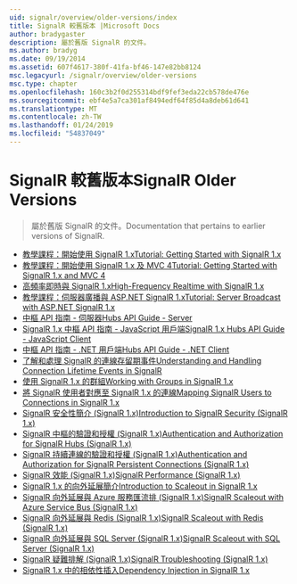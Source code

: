 ```yaml
---
uid: signalr/overview/older-versions/index
title: SignalR 較舊版本 |Microsoft Docs
author: bradygaster
description: 屬於舊版 SignalR 的文件。
ms.author: bradyg
ms.date: 09/19/2014
ms.assetid: 607f4617-380f-41fa-bf46-147e82bb8124
msc.legacyurl: /signalr/overview/older-versions
msc.type: chapter
ms.openlocfilehash: 160c3b2f0d255314bdf9fef3eda22cb578de476e
ms.sourcegitcommit: ebf4e5a7ca301af8494edf64f85d4a8deb61d641
ms.translationtype: MT
ms.contentlocale: zh-TW
ms.lasthandoff: 01/24/2019
ms.locfileid: "54837049"
---
```

<a name="signalr-older-versions"></a><span data-ttu-id="098ce-103">SignalR 較舊版本</span><span class="sxs-lookup"><span data-stu-id="098ce-103">SignalR Older Versions</span></span>
====================
> <span data-ttu-id="098ce-104">屬於舊版 SignalR 的文件。</span><span class="sxs-lookup"><span data-stu-id="098ce-104">Documentation that pertains to earlier versions of SignalR.</span></span>


- [<span data-ttu-id="098ce-105">教學課程：開始使用 SignalR 1.x</span><span class="sxs-lookup"><span data-stu-id="098ce-105">Tutorial: Getting Started with SignalR 1.x</span></span>](tutorial-getting-started-with-signalr.md)
- [<span data-ttu-id="098ce-106">教學課程：開始使用 SignalR 1.x 及 MVC 4</span><span class="sxs-lookup"><span data-stu-id="098ce-106">Tutorial: Getting Started with SignalR 1.x and MVC 4</span></span>](tutorial-getting-started-with-signalr-and-mvc-4.md)
- [<span data-ttu-id="098ce-107">高頻率即時與 SignalR 1.x</span><span class="sxs-lookup"><span data-stu-id="098ce-107">High-Frequency Realtime with SignalR 1.x</span></span>](tutorial-high-frequency-realtime-with-signalr.md)
- [<span data-ttu-id="098ce-108">教學課程：伺服器廣播與 ASP.NET SignalR 1.x</span><span class="sxs-lookup"><span data-stu-id="098ce-108">Tutorial: Server Broadcast with ASP.NET SignalR 1.x</span></span>](tutorial-server-broadcast-with-aspnet-signalr.md)
- [<span data-ttu-id="098ce-109">中樞 API 指南 - 伺服器</span><span class="sxs-lookup"><span data-stu-id="098ce-109">Hubs API Guide - Server</span></span>](signalr-1x-hubs-api-guide-server.md)
- [<span data-ttu-id="098ce-110">SignalR 1.x 中樞 API 指南 - JavaScript 用戶端</span><span class="sxs-lookup"><span data-stu-id="098ce-110">SignalR 1.x Hubs API Guide - JavaScript Client</span></span>](signalr-1x-hubs-api-guide-javascript-client.md)
- [<span data-ttu-id="098ce-111">中樞 API 指南 - .NET 用戶端</span><span class="sxs-lookup"><span data-stu-id="098ce-111">Hubs API Guide - .NET Client</span></span>](signalr-1x-hubs-api-guide-net-client.md)
- [<span data-ttu-id="098ce-112">了解和處理 SignalR 的連線存留期事件</span><span class="sxs-lookup"><span data-stu-id="098ce-112">Understanding and Handling Connection Lifetime Events in SignalR</span></span>](handling-connection-lifetime-events.md)
- [<span data-ttu-id="098ce-113">使用 SignalR 1.x 的群組</span><span class="sxs-lookup"><span data-stu-id="098ce-113">Working with Groups in SignalR 1.x</span></span>](working-with-groups.md)
- [<span data-ttu-id="098ce-114">將 SignalR 使用者對應至 SignalR 1.x 的連線</span><span class="sxs-lookup"><span data-stu-id="098ce-114">Mapping SignalR Users to Connections in SignalR 1.x</span></span>](mapping-users-to-connections.md)
- [<span data-ttu-id="098ce-115">SignalR 安全性簡介 (SignalR 1.x)</span><span class="sxs-lookup"><span data-stu-id="098ce-115">Introduction to SignalR Security (SignalR 1.x)</span></span>](introduction-to-security.md)
- [<span data-ttu-id="098ce-116">SignalR 中樞的驗證和授權 (SignalR 1.x)</span><span class="sxs-lookup"><span data-stu-id="098ce-116">Authentication and Authorization for SignalR Hubs (SignalR 1.x)</span></span>](hub-authorization.md)
- [<span data-ttu-id="098ce-117">SignalR 持續連線的驗證和授權 (SignalR 1.x)</span><span class="sxs-lookup"><span data-stu-id="098ce-117">Authentication and Authorization for SignalR Persistent Connections (SignalR 1.x)</span></span>](persistent-connection-authorization.md)
- [<span data-ttu-id="098ce-118">SignalR 效能 (SignalR 1.x)</span><span class="sxs-lookup"><span data-stu-id="098ce-118">SignalR Performance (SignalR 1.x)</span></span>](signalr-performance.md)
- [<span data-ttu-id="098ce-119">SignalR 1.x 的向外延展簡介</span><span class="sxs-lookup"><span data-stu-id="098ce-119">Introduction to Scaleout in SignalR 1.x</span></span>](scaleout-in-signalr.md)
- [<span data-ttu-id="098ce-120">SignalR 向外延展與 Azure 服務匯流排 (SignalR 1.x)</span><span class="sxs-lookup"><span data-stu-id="098ce-120">SignalR Scaleout with Azure Service Bus (SignalR 1.x)</span></span>](scaleout-with-windows-azure-service-bus.md)
- [<span data-ttu-id="098ce-121">SignalR 向外延展與 Redis (SignalR 1.x)</span><span class="sxs-lookup"><span data-stu-id="098ce-121">SignalR Scaleout with Redis (SignalR 1.x)</span></span>](scaleout-with-redis.md)
- [<span data-ttu-id="098ce-122">SignalR 向外延展與 SQL Server (SignalR 1.x)</span><span class="sxs-lookup"><span data-stu-id="098ce-122">SignalR Scaleout with SQL Server (SignalR 1.x)</span></span>](scaleout-with-sql-server.md)
- [<span data-ttu-id="098ce-123">SignalR 疑難排解 (SignalR 1.x)</span><span class="sxs-lookup"><span data-stu-id="098ce-123">SignalR Troubleshooting (SignalR 1.x)</span></span>](troubleshooting.md)
- [<span data-ttu-id="098ce-124">SignalR 1.x 中的相依性插入</span><span class="sxs-lookup"><span data-stu-id="098ce-124">Dependency Injection in SignalR 1.x</span></span>](dependency-injection.md)

